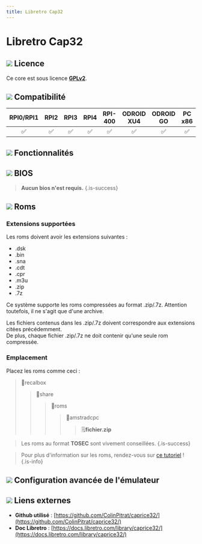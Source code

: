 ```yaml
---
title: Libretro Cap32
---
```


# Libretro Cap32



## ![](./gerald-g-parchment-background-or-border-5.svg) Licence

Ce core est sous licence [**GPLv2**](https://github.com/ColinPitrat/caprice32/blob/master/COPYING.txt).

## ![](./compatibility.png) Compatibilité

| RPI0/RPI1 | RPI2 | RPI3 | RPI4 | RPI-400 | ODROID XU4 | ODROID GO | PC x86 | PC X86\_64 |
| :---: | :---: | :---: | :---: | :---: | :---: | :---: | :---: | :---: |
| ✅ | ✅ | ✅ | ✅ | ✅ | ✅ | ✅ | ✅ | ✅ |

## ![](./cogwheel-145804_640.png) Fonctionnalités



## ![](./tqfp32.svg) BIOS


>**Aucun bios n'est requis.**
{.is-success}

## ![](./rom-30098_640.png) Roms

### **Extensions supportées**

Les roms doivent avoir les extensions suivantes :

* .dsk
* .bin
* .sna
* .cdt
* .cpr
* .m3u
* .zip
* .7z

Ce système supporte les roms compressées au format .zip/.7z. Attention toutefois, il ne s'agit que d'une archive.

Les fichiers contenus dans les .zip/.7z doivent correspondre aux extensions citées précédemment.  
De plus, chaque fichier .zip/.7z ne doit contenir qu'une seule rom compressée.

### **Emplacement**

Placez les roms comme ceci : 

> 📁recalbox
>
> > 📁share
> >
> > > 📁roms
> > >
> > > > 📁amstradcpc
> > > >
> > > > > 🗒**fichier.zip**


>Les roms au format **TOSEC** sont vivement conseillées.
{.is-success}


>Pour plus d'information sur les roms, rendez-vous sur [ce tutoriel](/fr/tutoriels/jeux/generalite/les-roms-et-les-isos) !
{.is-info}

## ![](./hammer-28636_640.png) Configuration avancée de l'émulateur



## ![](./kisspng-web-development-world-wide-web-computer-icons-webs-world-wide-web-icon-png-5ab05c24477216.4540070115215073642927.png) Liens externes

* **Github utilisé** : [https://github.com/ColinPitrat/caprice32/](https://github.com/ColinPitrat/caprice32/)
* **Doc Libretro** : [https://docs.libretro.com/library/caprice32/](https://docs.libretro.com/library/caprice32/)

